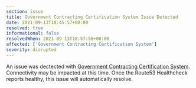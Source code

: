 ```yaml
---
section: issue
title: Government Contracting Certification System Issue Detected
date: 2021-09-13T18:45:57+00:00
resolved: true
informational: false
resolvedWhen: 2021-09-13T18:57:58+00:00
affected: ['Government Contracting Certification System']
severity: disrupted
---
```

An issue was dectected with [Government Contracting Certification System](https://certify.sba.gov).  Connectivity may be impacted at this time.  Once the Route53 Healthcheck reports healthy, this issue will automatically resolve.
